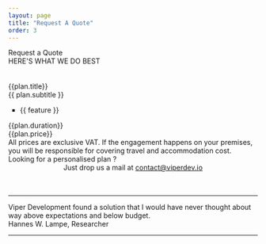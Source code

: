 ```yaml
---
layout: page
title: "Request A Quote"
order: 3
---
```


<div ng-app="viperdev">
  <div ng-controller="Data as dc">
    <section id="test1">
      <div class="container">
       <div >
        <div class="dive-title">Request a Quote</div>
        <div class="viper-subtitle">HERE'S WHAT WE DO BEST</div>
        <br><br>
        <div class="images row">
          <div class="col-md-12">
            <div class="container">
              <div class="row showcase-gi">
                <div  ng-repeat="plan in dc.plans" class="card card-main showcase-card-gi-quote">
                 <div class="empty-quote">
                   <div class="name-quote">{{plan.title}}</div>
                   <div class="small-name-quote">{{ plan.subtitle }}</div>
                 </div>
                 <div class="card-action quote-data plans" >
                  <ul type="square">
                    <li ng-repeat="feature in plan.features">{{ feature }}</li>
                  </ul>
                </div>
                <div class="small-fields-group">
                  <div class="card-action small-fields-2">
                    <div class="row sfr">
                      <div class="duration col-md-12">{{plan.duration}}</div>
                    </div>
                  </div>
                  <div class="card-action  small-fields">
                   <div class="row sfr">
                    <div class="price-range col-md-12">{{plan.price}}</div>
                  </div>
                </div>
              </div>
            </div>
          </div>
        </div>
      </div>
    </div>
  </div>
  <div class="container">
    <div class="disclaimer-pricing">All prices are exclusive VAT. If the engagement happens on your premises, you will be responsible for covering travel and accommodation cost.</div>
  </div>
  <div class="dive-title">Looking for a personalised plan ?</div>
  <center><div class="dive-small-title">Just drop us a mail at <a href="mailto:contact@viperdev.io">contact@viperdev.io</a></div></center>
  <br><br>
  <hr>
  <div class="" href="#one!">
    <div class="quotation">
     Viper Development found a solution that I would have never thought about way above expectations and below budget.
   </div>
   <div class="author-quote">Hannes W. Lampe, Researcher</div>
 </div>
 <hr>
</div>
</div>
<br>
</section><!--  # Ignore MarkdownBear -->
</div><!--  # Ignore MarkdownBear -->
</div><!--  # Ignore MarkdownBear -->

